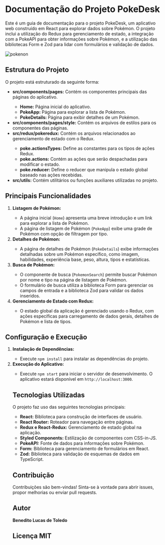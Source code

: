 <body>

<h1>Documentação do Projeto PokeDesk</h1>

<p>Este é um guia de documentação para o projeto PokeDesk, um aplicativo web construído em React para explorar dados sobre Pokémon. O projeto inclui a utilização do Redux para gerenciamento de estado, a integração com a PokeAPI para obter informações sobre Pokémon, e a utilização das bibliotecas Form e Zod para lidar com formulários e validação de dados.</p>


![pokenon](https://github.com/BeneditoLT/Pokedesk/assets/46333024/c078544c-75da-48d5-92ff-37435290b133)




<h2>Estrutura do Projeto</h2>

<p>O projeto está estruturado da seguinte forma:</p>

<ul>
  <li><strong>src/components/pages:</strong> Contém os componentes principais das páginas do aplicativo.</li>
  <ul>
    <li><strong>Home:</strong> Página inicial do aplicativo.</li>
    <li><strong>PokeApp:</strong> Página para explorar a lista de Pokémon.</li>
    <li><strong>PokeDetails:</strong> Página para exibir detalhes de um Pokémon.</li>
  </ul>
  <li><strong>src/components/pages/style:</strong> Contém os arquivos de estilos para os componentes das páginas.</li>
  <li><strong>src/redux/pokeredux:</strong> Contém os arquivos relacionados ao gerenciamento de estado com o Redux.</li>
  <ul>
    <li><strong>poke.actionsTypes:</strong> Define as constantes para os tipos de ações Redux.</li>
    <li><strong>poke.actions:</strong> Contém as ações que serão despachadas para modificar o estado.</li>
    <li><strong>poke.reducer:</strong> Define o reducer que manipula o estado global baseado nas ações recebidas.</li>
  </ul>
  <li><strong>src/utils:</strong> Contém utilitários ou funções auxiliares utilizadas no projeto.</li>
</ul>

<h2>Principais Funcionalidades</h2>

<ol>
  <li><strong>Listagem de Pokémon:</strong></li>
  <ul>
    <li>A página inicial (<code>Home</code>) apresenta uma breve introdução e um link para explorar a lista de Pokémon.</li>
    <li>A página de listagem de Pokémon (<code>PokeApp</code>) exibe uma grade de Pokémon com opção de filtragem por tipo.</li>
  </ul>
  <li><strong>Detalhes de Pokémon:</strong></li>
  <ul>
    <li>A página de detalhes de Pokémon (<code>PokeDetails</code>) exibe informações detalhadas sobre um Pokémon específico, como imagem, habilidades, experiência base, peso, altura, tipos e estatísticas.</li>
  </ul>
  <li><strong>Busca de Pokémon:</strong></li>
  <ul>
    <li>O componente de busca (<code>PokemonSearch</code>) permite buscar Pokémon por nome e tipo na página de listagem de Pokémon.</li>
    <li>O formulário de busca utiliza a biblioteca Form para gerenciar os campos de entrada e a biblioteca Zod para validar os dados inseridos.</li>
  </ul>
  <li><strong>Gerenciamento de Estado com Redux:</strong></li>
  <ul>
    <li>O estado global da aplicação é gerenciado usando o Redux, com ações específicas para carregamento de dados gerais, detalhes de Pokémon e lista de tipos.</li>
  </ul>
</ol>

<h2>Configuração e Execução</h2>

<ol>
  <li><strong>Instalação de Dependências:</strong></li>
  <ul>
    <li>Execute <code>npm install</code> para instalar as dependências do projeto.</li>
  </ul>
  <li><strong>Execução do Aplicativo:</strong></li>
  <ul>
    <li>Execute <code>npm start</code> para iniciar o servidor de desenvolvimento. O aplicativo estará disponível em <code>http://localhost:3000</code>.</li>
  </ul>



<h2>Tecnologias Utilizadas</h2>

<p>O projeto faz uso das seguintes tecnologias principais:</p>

<ul>
  <li><strong>React:</strong> Biblioteca para construção de interfaces de usuário.</li>
  <li><strong>React Router:</strong> Roteador para navegação entre páginas.</li>
  <li><strong>Redux e React-Redux:</strong> Gerenciamento de estado global na aplicação.</li>
  <li><strong>Styled Components:</strong> Estilização de componentes com CSS-in-JS.</li>
  <li><strong>PokeAPI:</strong> Fonte de dados para informações sobre Pokémon.</li>
  <li><strong>Form:</strong> Biblioteca para gerenciamento de formulários em React.</li>
  <li><strong>Zod:</strong> Biblioteca para validação de esquemas de dados em TypeScript.</li>
</ul>

<h2>Contribuição</h2>

<p>Contribuições são bem-vindas! Sinta-se à vontade para abrir issues, propor melhorias ou enviar pull requests.</p>

<h2>Autor</h2>

<p><strong>Benedito Lucas de Toledo </strong></p>

<h2>Licença MIT </h2>

</body>
